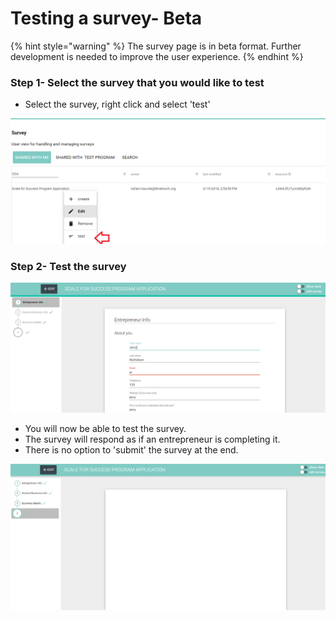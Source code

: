 # Testing a survey- Beta

{% hint style="warning" %}
The survey page is in beta format.  Further development is needed to improve the user experience.
{% endhint %}

### Step 1- Select the survey that you would like to test

* Select the survey, right click and select 'test'

![](../../../../.gitbook/assets/image%20%28134%29.png)

### Step 2- Test the survey

![](../../../../.gitbook/assets/image%20%28100%29.png)

* You will now be able to test the survey.
* The survey will respond as if an entrepreneur is completing it.
* There is no option to 'submit' the survey at the end.

![](../../../../.gitbook/assets/image%20%2878%29.png)

### 

